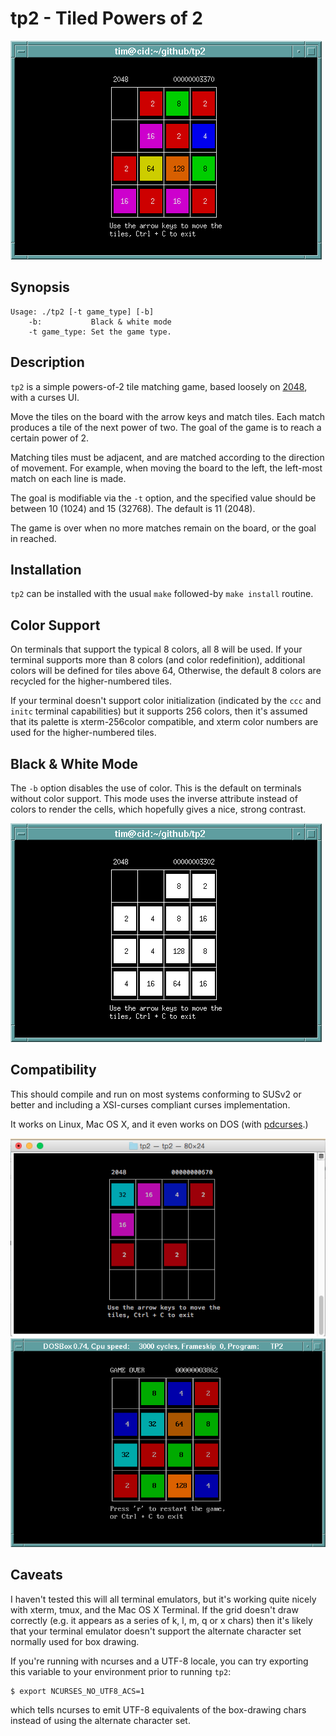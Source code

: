 tp2 - Tiled Powers of 2
=======================

![Screenshot](screenshots/xterm.png)

Synopsis
--------
```
Usage: ./tp2 [-t game_type] [-b]
	-b:           Black & white mode
	-t game_type: Set the game type.
```

Description
------------

``tp2`` is a simple powers-of-2 tile matching game, based loosely on
[2048](http://gabrielecirulli.github.io/2048/), with a curses UI.

Move the tiles on the board with the arrow keys and match tiles. Each
match produces a tile of the next power of two. The goal of the game is
to reach a certain power of 2.

Matching tiles must be adjacent, and are matched according to the
direction of movement. For example, when moving the board to the left,
the left-most match on each line is made.

The goal is modifiable via the ``-t`` option, and the specified value
should be between 10 (1024) and 15 (32768). The default is 11 (2048).

The game is over when no more matches remain on the board, or the goal
in reached.

Installation
------------

``tp2`` can be installed with the usual ``make`` followed-by
``make install`` routine.

Color Support
-------------

On terminals that support the typical 8 colors, all 8 will be used.
If your terminal supports more than 8 colors (and color redefinition),
additional colors will be defined for tiles above 64, Otherwise,
the default 8 colors are recycled for the higher-numbered tiles.

If your terminal doesn't support color initialization (indicated by
the ``ccc`` and ``initc`` terminal capabilities) but it supports 256
colors, then it's assumed that its palette is xterm-256color compatible,
and xterm color numbers are used for the higher-numbered tiles.

Black & White Mode
------------------

The ``-b`` option disables the use of color. This is the default on
terminals without color support. This mode uses the inverse attribute
instead of colors to render the cells, which hopefully gives a nice,
strong contrast.

![Black & White Mode](screenshots/xterm-bw.png)

Compatibility
-------------

This should compile and run on most systems conforming to SUSv2 or
better and including a XSI-curses compliant curses implementation.

It works on Linux, Mac OS X, and it even works on DOS
(with [pdcurses](http://pdcurses.sourceforge.net).)

![Mac OS X 10.10.4](screenshots/macosx-1010.png)
![DOS](screenshots/pdcurses-dos.png)

Caveats
-------

I haven't tested this will all terminal emulators, but it's working quite
nicely with xterm, tmux, and the Mac OS X Terminal. If the grid doesn't
draw correctly (e.g. it appears as a series of k, l, m, q or x chars)
then it's likely that your terminal emulator doesn't support the
alternate character set normally used for box drawing.

If you're running with ncurses and a UTF-8 locale, you can try
exporting this variable to your environment prior to running ``tp2``:
```
$ export NCURSES_NO_UTF8_ACS=1
```
which tells ncurses to emit UTF-8 equivalents of the box-drawing chars
instead of using the alternate character set.

